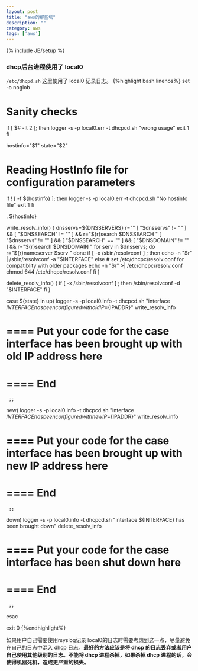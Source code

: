 ```yaml
---
layout: post
title: "aws的那些坑"
description: ""
category: aws
tags: ['aws']
---
```

{% include JB/setup %}

### dhcp后台进程使用了 local0

`/etc/dhcpd.sh` 这里使用了 local0 记录日志。
{%highlight bash linenos%}
set -o noglob

#  Sanity checks

if [ $# -lt 2 ]; then
  logger -s -p local0.err -t dhcpcd.sh "wrong usage"
  exit 1
fi

hostinfo="$1"
state="$2"

# Reading HostInfo file for configuration parameters
if ! [ -f ${hostinfo} ]; then
   logger -s -p local0.err -t dhcpcd.sh "No hostinfo file"
   exit 1
fi

. ${hostinfo}

write_resolv_info()
{
    dnsservs=${DNSSERVERS}
    r=""
    [ "$dnsservs" != "" ] && [ "$DNSSEARCH" != "" ] && r="${r}search $DNSSEARCH
"
    [ "$dnsservs" != "" ] && [ "$DNSSEARCH" == "" ] && [ "$DNSDOMAIN" != "" ] && r="${r}search $DNSDOMAIN
"
    for serv in $dnsservs; do
        r="${r}nameserver $serv
"
    done
    if [ -x /sbin/resolvconf ] ; then
        echo -n "$r" | /sbin/resolvconf -a "$INTERFACE"
    else
        # set /etc/dhcpc/resolv.conf for compatiblity with older packages
    echo -n "$r" >| /etc/dhcpc/resolv.conf
        chmod 644 /etc/dhcpc/resolv.conf
    fi
}

delete_resolv_info()
{
    if [ -x /sbin/resolvconf ] ; then
        /sbin/resolvconf -d "$INTERFACE"
    fi
}


case ${state} in
 up) logger -s -p local0.info -t dhcpcd.sh "interface ${INTERFACE} has been configured with old IP=${IPADDR}"
     write_resolv_info

# ====  Put your code for the case interface has been brought up with old IP address here




# ====  End
     ;;

 new) logger -s -p local0.info -t dhcpcd.sh "interface ${INTERFACE} has been configured with new IP=${IPADDR}"
     write_resolv_info

# ====  Put your code for the case interface has been brought up with new IP address here




# ====  End
     ;;

 down) logger -s -p local0.info -t dhcpcd.sh "interface ${INTERFACE} has been brought down"
     delete_resolv_info
# ====  Put your code for the case interface has been shut down here




# ====  End
     ;;
esac

exit 0
{%endhighlight%}

如果用户自己需要使用rsyslog记录 local0的日志时需要考虑到这一点，尽量避免在自己的日志中混入 dhcp 日志。**最好的方法应该是将 dhcp 的日志丢弃或者用户自己使用其他级别的日志。不能将 dhcp 进程杀掉，如果杀掉 dhcp 进程的话，会使得机器死机，造成更严重的损失。**
